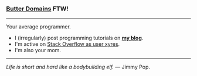 ### [Butter Domains][1] FTW!

---

Your average programmer.

 - I (irregularly) post programming tutorials on [**my blog**][2].
 - I'm active on [Stack Overflow as user xyres][3].
 - I'm also your mom.

---

*Life is short and hard like a bodybuilding elf.* &mdash; Jimmy Pop.

[1]: https://www.butterdomains.com/?utm_source=github
[2]: https://bhch.github.io
[3]: https://stackoverflow.com/users/1925257/xyres
